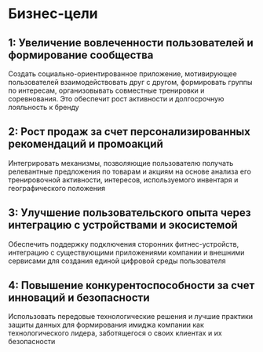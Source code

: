 # Бизнес-цели
## 1: Увеличение вовлеченности пользователей и формирование сообщества
Создать социально-ориентированное приложение, мотивирующее пользователей взаимодействовать друг с другом, формировать группы по интересам, организовывать совместные тренировки и соревнования. Это обеспечит рост активности и долгосрочную лояльность к бренду

## 2: Рост продаж за счет персонализированных рекомендаций и промоакций
Интегрировать механизмы, позволяющие пользователю получать релевантные предложения по товарам и акциям на основе анализа его тренировочной активности, интересов, используемого инвентаря и географического положения

## 3: Улучшение пользовательского опыта через интеграцию с устройствами и экосистемой
Обеспечить поддержку подключения сторонних фитнес-устройств, интеграцию с существующими приложениями компании и внешними сервисами для создания единой цифровой среды пользователя

## 4: Повышение конкурентоспособности за счет инноваций и безопасности
Использовать передовые технологические решения и лучшие практики защиты данных для формирования имиджа компании как технологического лидера, заботящегося о своих клиентах и их безопасности